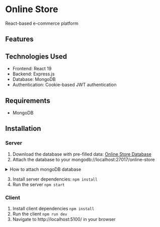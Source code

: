 # Online Store

React-based e-commerce platform

## Features

## Technologies Used
- Frontend: React 19
- Backend: Express.js
- Database: MongoDB
- Authentication: Cookie-based JWT authentication

## Requirements
- MongoDB

## Installation

### Server
1. Download the database with pre-filled data: [Online Store Database](https://drive.google.com/file/d/18SxqKnrN6UywM2v1I8LVOpCmG5L609Nw/view?usp=sharing)
2. Attach the database to your mongodb://localhost:27017/online-store

<details>
  <summary>How to attach mongoDB database</summary>

  - Unzip the database
  - Open Command Prompt
  - run the following command: `mongorestore --db online-store <path_to_database>`
  - example: `mongorestore --db online-store D:\Projects\dbs\online-store`
</details>

3. Install server dependencies: `npm install`
4. Run the server `npm start`

### Client
1. Install client dependencies `npm install`
2. Run the client `npm run dev`
3. Navigate to http://localhost:5100/ in your browser